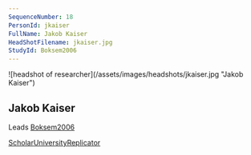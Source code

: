 ```yaml
---
SequenceNumber: 18
PersonId: jkaiser
FullName: Jakob Kaiser
HeadShotFilename: jkaiser.jpg
StudyId: Boksem2006
---
```

<a name="jkaiser">
![headshot of researcher](/assets/images/headshots/jkaiser.jpg "Jakob Kaiser")

## Jakob Kaiser



Leads [Boksem2006](/replications/#Boksem2006)



[Scholar](https://scholar.google.com/citations?user=lSBrwo4AAAAJ&hl=en&oi=sra)[University](https://www.psy.uni-muenchen.de/expneurocog/people/lab-members/jakob_kaiser/index.html)[Replicator]("replicator")